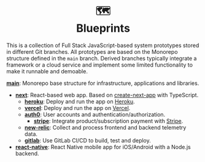 <h1 align="center">
  <div>🗺️</div>
  Blueprints
</h1>

This is a collection of Full Stack JavaScript-based system prototypes stored in different Git branches. All prototypes are based on the Monorepo structure defined in the `main` branch. Derived branches typically integrate a framework or a cloud service and implement some limited functionality to make it runnable and demoable.

**[main](../../tree/main)**: Monorepo base structure for infrastructure, applications and libraries.

- **[next](../../tree/next/main)**: React-based web app. Based on [create-next-app](https://nextjs.org/docs/api-reference/create-next-app) with TypeScript.
  - **[heroku](../../tree/next/heroku/main)**: Deploy and run the app on [Heroku](https://devcenter.heroku.com).
  - **[vercel](../../tree/next/vercel/main)**: Deploy and run the app on [Vercel](https://vercel.com).
  - **[auth0](../../tree/next/auth0/main)**: User accounts and authentication/authorization.
    - **[stripe](../../tree/next/auth0/stripe/main)**: Integrate product/subscription payment with [Stripe](https://stripe.com/docs).
  - **[new-relic](../../tree/next/new-relic/main)**: Collect and process frontend and backend telemetry data.
  - **[gitlab](../../tree/next/gitlab/main)**: Use GitLab CI/CD to build, test and deploy.
- **[react-native](../../tree/react-native/main)**: React Native mobile app for iOS/Android with a Node.js backend.
